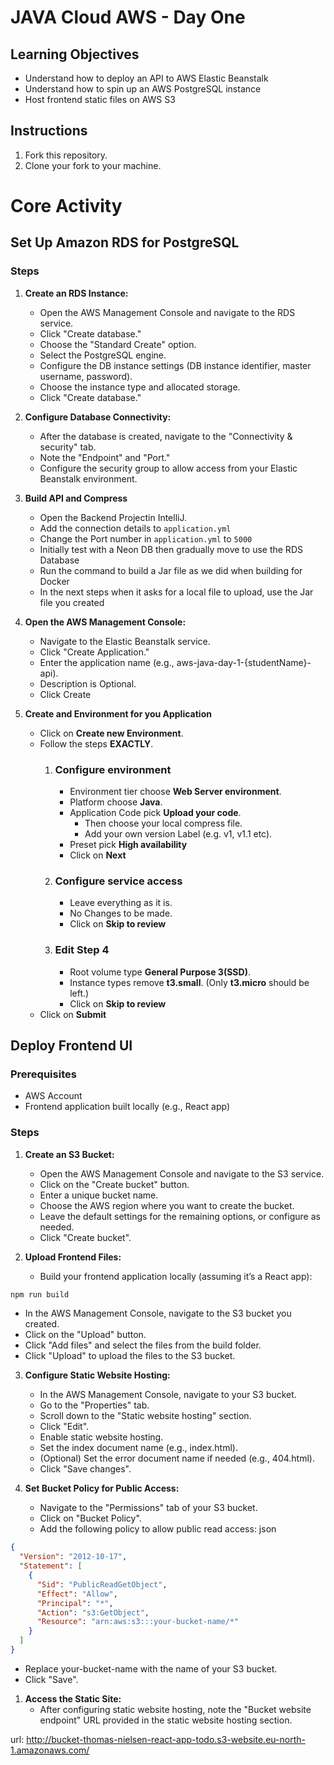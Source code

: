 # JAVA Cloud AWS - Day One

## Learning Objectives

- Understand how to deploy an API to AWS Elastic Beanstalk
- Understand how to spin up an AWS PostgreSQL instance
- Host frontend static files on AWS S3

## Instructions

1. Fork this repository.
2. Clone your fork to your machine.

# Core Activity

## Set Up Amazon RDS for PostgreSQL
### Steps
1. **Create an RDS Instance:**
   - Open the AWS Management Console and navigate to the RDS service.
   - Click "Create database."
   - Choose the "Standard Create" option.
   - Select the PostgreSQL engine.
   - Configure the DB instance settings (DB instance identifier, master username, password).
   - Choose the instance type and allocated storage.
   - Click "Create database."

2. **Configure Database Connectivity:**
   - After the database is created, navigate to the "Connectivity & security" tab.
   - Note the "Endpoint" and "Port."
   - Configure the security group to allow access from your Elastic Beanstalk environment.

3. **Build API and Compress**
   - Open the Backend Projectin IntelliJ.
   - Add the connection details to `application.yml`
   - Change the Port number in `application.yml` to `5000`
   - Initially test with a Neon DB then gradually move to use the RDS Database
   - Run the command to build a Jar file as we did when building for Docker
   - In the next steps when it asks for a local file to upload, use the Jar file you created  

4. **Open the AWS Management Console:**

   - Navigate to the Elastic Beanstalk service.
   - Click "Create Application."
   - Enter the application name (e.g., aws-java-day-1-{studentName}-api).
   - Description is Optional.
   - Click Create

5. **Create and Environment for you Application**
   - Click on **Create new Environment**.
   - Follow the steps **EXACTLY**.
      1. ### Configure environment
         - Environment tier choose **Web Server environment**.
         - Platform choose **Java**.
         - Application Code pick **Upload your code**.
            - Then choose your local compress file.
            - Add your own version Label (e.g. v1, v1.1 etc).
         - Preset pick **High availability**
         - Click on **Next**
      2. ### Configure service access
         - Leave everything as it is.
         - No Changes to be made. 
         - Click on **Skip to review**
      3. ### Edit Step 4 
         - Root volume type **General Purpose 3(SSD)**.
         - Instance types remove **t3.small**. (Only **t3.micro** should be left.)
         - Click on **Skip to review**
   - Click on **Submit**

## Deploy Frontend UI
### Prerequisites
   - AWS Account
   - Frontend application built locally (e.g., React app)

### Steps
1. **Create an S3 Bucket:**
   - Open the AWS Management Console and navigate to the S3 service.
   - Click on the "Create bucket" button.
   - Enter a unique bucket name.
   - Choose the AWS region where you want to create the bucket.
   - Leave the default settings for the remaining options, or configure as needed.
   - Click "Create bucket".

2. **Upload Frontend Files:**
   - Build your frontend application locally (assuming it’s a React app):
```bash
npm run build
```
   - In the AWS Management Console, navigate to the S3 bucket you created.
   - Click on the "Upload" button.
   - Click "Add files" and select the files from the build folder.
   - Click "Upload" to upload the files to the S3 bucket.

3. **Configure Static Website Hosting:**
   - In the AWS Management Console, navigate to your S3 bucket.
   - Go to the "Properties" tab.
   - Scroll down to the "Static website hosting" section.
   - Click "Edit".
   - Enable static website hosting.
   - Set the index document name (e.g., index.html).
   - (Optional) Set the error document name if needed (e.g., 404.html).
   - Click "Save changes".

4. **Set Bucket Policy for Public Access:**
   - Navigate to the "Permissions" tab of your S3 bucket.
   - Click on "Bucket Policy".
   - Add the following policy to allow public read access:
json
```json
{
  "Version": "2012-10-17",
  "Statement": [
    {
      "Sid": "PublicReadGetObject",
      "Effect": "Allow",
      "Principal": "*",
      "Action": "s3:GetObject",
      "Resource": "arn:aws:s3:::your-bucket-name/*"
    }
  ]
}
```
   - Replace your-bucket-name with the name of your S3 bucket.
   - Click "Save".

1. **Access the Static Site:**
   - After configuring static website hosting, note the "Bucket website endpoint" URL provided in the static website hosting section.

url: http://bucket-thomas-nielsen-react-app-todo.s3-website.eu-north-1.amazonaws.com/